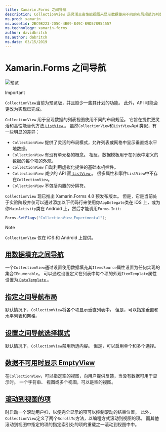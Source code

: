 ```yaml
---
title: Xamarin.Forms 之间导航
description: CollectionView 是灵活且高性能视图来显示数据使用不同的布局规范的列表。
ms.prod: xamarin
ms.assetid: 2BC9B223-2D5C-4B09-849C-B9D578954557
ms.technology: xamarin-forms
author: davidbritch
ms.author: dabritch
ms.date: 03/15/2019
---
```


# <a name="xamarinforms-collectionview"></a>Xamarin.Forms 之间导航

![预览](~/media/shared/preview.png)

> [!IMPORTANT]
> `CollectionView`当前为预览版，并且缺少一些其计划的功能。 此外，API 可能会更改为实现已完成。

`CollectionView` 用于呈现数据的列表视图使用不同的布局规范。 它旨在提供更灵活和高性能替代方法[ `ListView` ](xref:Xamarin.Forms.ListView)。 虽然`CollectionView`和`ListView`Api 类似，有一些明显的差异：

- `CollectionView` 提供了灵活的布局模式，允许列表或网格中显示垂直或水平地数据。
- `CollectionView` 有没有单元格的概念。 相反，数据模板用于在列表中定义的数据的每个项的外观。
- `CollectionView` 自动利用虚拟化提供的基础本机控件。
- `CollectionView` 减少的 API 面[ `ListView` ](xref:Xamarin.Forms.ListView)。 很多属性和事件`ListView`中不存在`CollectionView`。
- `CollectionView` 不包括内置的分隔符。

`CollectionView` 现已推出 Xamarin.Forms 4.0 预发布版本。 但是，它是当前处于实验阶段并仅可以通过添加以下代码行来使用你`AppDelegate`类在 iOS 上，或为你`MainActivity`类在 Android 上，然后才能调用`Forms.Init`:

```csharp
Forms.SetFlags("CollectionView_Experimental");
```

> [!NOTE]
> `CollectionView` 仅在 iOS 和 Android 上提供。

## <a name="populate-collectionview-with-datapopulate-datamd"></a>[用数据填充之间导航](populate-data.md)

一个`CollectionView`通过设置使用数据填充其`ItemsSource`属性设置为任何实现的集合`IEnumerable`。 可以通过设置定义在列表中每个项的外观`ItemTemplate`属性设置为[ `DataTemplate` ](xref:Xamarin.Forms.DataTemplate)。

## <a name="specify-collectionview-layoutlayoutmd"></a>[指定之间导航布局](layout.md)

默认情况下，`CollectionView`将各个项显示垂直列表中。 但是，可以指定垂直和水平列表和网格。

## <a name="set-collectionview-selection-modeselectionmd"></a>[设置之间导航选择模式](selection.md)

默认情况下，`CollectionView`禁用所选内容。 但是，可以启用单个和多个选择。

## <a name="display-an-emptyview-when-data-is-unavailableemptyviewmd"></a>[数据不可用时显示 EmptyView](emptyview.md)

在`CollectionView`，可以指定空的视图，向用户提供反馈，当没有数据可用于显示时。 一个字符串、 视图或多个视图，可以是空的视图。

## <a name="scroll-an-item-into-viewscrollingmd"></a>[滚动到视图的项](scrolling.md)

时启动一个滚动用户扫，以便完全显示的项可以控制滚动的结束位置。 此外，`CollectionView`定义了两个`ScrollTo`方法，以编程方式滚动到视图的项。 而其他滚动到视图中指定的项的指定索引处的项的重载之一滚动到视图中中。
